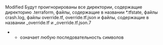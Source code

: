 Modified
Будут проигнорированы все директории, содержащие директорию .terraform,
файлы, содержащие в названии *.tfstate, файлы crash.log,
файлы override.tf, override.tf.json и файлы, содержащие в названии _override.tf и _override.tf.json.7

* - означает любую последовательность символов